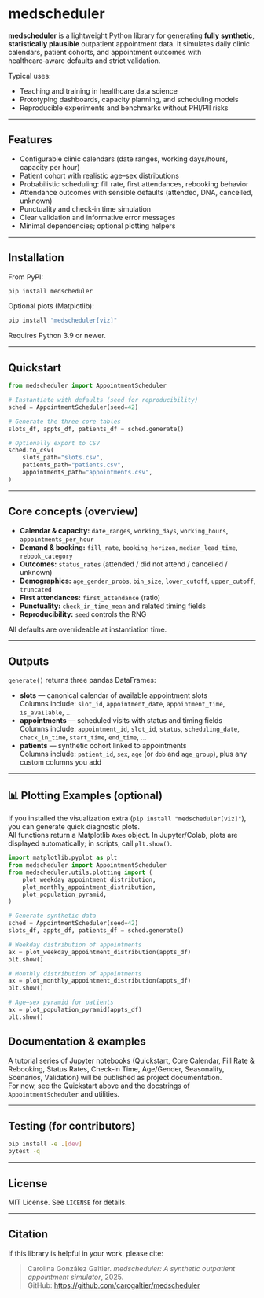 # medscheduler

**medscheduler** is a lightweight Python library for generating **fully synthetic**, **statistically plausible** outpatient appointment data. It simulates daily clinic calendars, patient cohorts, and appointment outcomes with healthcare‑aware defaults and strict validation.

Typical uses:

- Teaching and training in healthcare data science
- Prototyping dashboards, capacity planning, and scheduling models
- Reproducible experiments and benchmarks without PHI/PII risks

---

## Features

- Configurable clinic calendars (date ranges, working days/hours, capacity per hour)
- Patient cohort with realistic age–sex distributions
- Probabilistic scheduling: fill rate, first attendances, rebooking behavior
- Attendance outcomes with sensible defaults (attended, DNA, cancelled, unknown)
- Punctuality and check‑in time simulation
- Clear validation and informative error messages
- Minimal dependencies; optional plotting helpers

---

## Installation

From PyPI:

```bash
pip install medscheduler
```

Optional plots (Matplotlib):

```bash
pip install "medscheduler[viz]"
```

Requires Python 3.9 or newer.

---

## Quickstart

```python
from medscheduler import AppointmentScheduler

# Instantiate with defaults (seed for reproducibility)
sched = AppointmentScheduler(seed=42)

# Generate the three core tables
slots_df, appts_df, patients_df = sched.generate()

# Optionally export to CSV
sched.to_csv(
    slots_path="slots.csv",
    patients_path="patients.csv",
    appointments_path="appointments.csv",
)
```

---

## Core concepts (overview)

- **Calendar & capacity:** `date_ranges`, `working_days`, `working_hours`, `appointments_per_hour`
- **Demand & booking:** `fill_rate`, `booking_horizon`, `median_lead_time`, `rebook_category`
- **Outcomes:** `status_rates` (attended / did not attend / cancelled / unknown)
- **Demographics:** `age_gender_probs`, `bin_size`, `lower_cutoff`, `upper_cutoff`, `truncated`
- **First attendances:** `first_attendance` (ratio)
- **Punctuality:** `check_in_time_mean` and related timing fields
- **Reproducibility:** `seed` controls the RNG

All defaults are overrideable at instantiation time.

---

## Outputs

`generate()` returns three pandas DataFrames:

- **slots** — canonical calendar of available appointment slots  
  Columns include: `slot_id`, `appointment_date`, `appointment_time`, `is_available`, …
- **appointments** — scheduled visits with status and timing fields  
  Columns include: `appointment_id`, `slot_id`, `status`, `scheduling_date`, `check_in_time`, `start_time`, `end_time`, …
- **patients** — synthetic cohort linked to appointments  
  Columns include: `patient_id`, `sex`, `age` (or `dob` and `age_group`), plus any custom columns you add

---

## 📊 Plotting Examples (optional)

If you installed the visualization extra (`pip install "medscheduler[viz]"`), you can generate quick diagnostic plots.  
All functions return a Matplotlib `Axes` object. In Jupyter/Colab, plots are displayed automatically; in scripts, call `plt.show()`.

```python
import matplotlib.pyplot as plt
from medscheduler import AppointmentScheduler
from medscheduler.utils.plotting import (
    plot_weekday_appointment_distribution,
    plot_monthly_appointment_distribution,
    plot_population_pyramid,
)

# Generate synthetic data
sched = AppointmentScheduler(seed=42)
slots_df, appts_df, patients_df = sched.generate()

# Weekday distribution of appointments
ax = plot_weekday_appointment_distribution(appts_df)
plt.show()

# Monthly distribution of appointments
ax = plot_monthly_appointment_distribution(appts_df)
plt.show()

# Age–sex pyramid for patients
ax = plot_population_pyramid(appts_df)
plt.show()
```

## Documentation & examples

A tutorial series of Jupyter notebooks (Quickstart, Core Calendar, Fill Rate & Rebooking, Status Rates, Check‑in Time, Age/Gender, Seasonality, Scenarios, Validation) will be published as project documentation.  
For now, see the Quickstart above and the docstrings of `AppointmentScheduler` and utilities.

---

## Testing (for contributors)

```bash
pip install -e .[dev]
pytest -q
```

---

## License

MIT License. See `LICENSE` for details.

---

## Citation

If this library is helpful in your work, please cite:

> Carolina González Galtier. *medscheduler: A synthetic outpatient appointment simulator*, 2025.  
> GitHub: https://github.com/carogaltier/medscheduler
